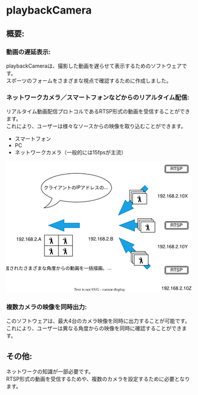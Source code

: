 ﻿# playbackCamera
## 概要:
### 動画の遅延表示: 
playbackCameraは、撮影した動画を遅らせて表示するためのソフトウェアです。  
スポーツのフォームをさまざまな視点で確認するために作成しました。

### ネットワークカメラ／スマートフォンなどからのリアルタイム配信:
リアルタイム動画配信プロトコルであるRTSP形式の動画を受信することができます。  
これにより、ユーザーは様々なソースからの映像を取り込むことができます。  
- スマートフォン
- PC
- ネットワークカメラ（一般的には15fpsが主流）

![Contribution guidelines for this project](infomation.drawio.svg)

### 複数カメラの映像を同時出力:
このソフトウェアは、最大4台のカメラ映像を同時に出力することが可能です。  
これにより、ユーザーは異なる角度からの映像を同時に確認することができます。

## その他:
ネットワークの知識が一部必要です。  
RTSP形式の動画を受信するためや、複数のカメラを設定するために必要となります。
